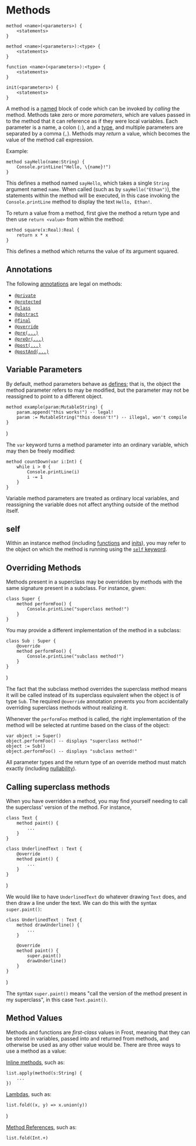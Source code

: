 Methods
=======

    method <name>(<parameters>) {
        <statements>
    }

    method <name>(<parameters>):<type> {
        <statements>
    }

    function <name>(<parameters>):<type> {
        <statements>
    }

    init(<parameters>) {
        <statements>
    }

A method is a [named](identifiers.md) block of code which can be invoked by *calling* the method.
Methods take zero or more *parameters*, which are values passed in to the method that it can
reference as if they were local variables. Each parameter is a name, a colon (`:`), and a
[type](types.md), and multiple parameters are separated by a comma (`,`). Methods may *return* a
value, which becomes the value of the method call expression.

Example:

    method sayHello(name:String) {
        Console.printLine("Hello, \{name}!")
    }

This defines a method named `sayHello`, which takes a single `String` argument named `name`. When
called (such as by `sayHello("Ethan")`), the statements within the method will be executed, in this
case invoking the `Console.printLine` method to display the text `Hello, Ethan!`.

To return a value from a method, first give the method a return type and then use `return <value>`
from within the method:

    method square(x:Real):Real {
        return x * x
    }

This defines a method which returns the value of its argument squared.

Annotations
-----------

The following [annotations](annotations.md) are legal on methods:

* [`@private`](annotations.md#private)
* [`@protected`](annotations.md#protected)
* [`@class`](annotations.md#class)
* [`@abstract`](annotations.md#abstract)
* [`@final`](annotations.md#final)
* [`@override`](annotations.md#override)
* [`@pre(...)`](annotations.md#pre)
* [`@preOr(...)`](annotations.md#preOr)
* [`@post(...)`](annotations.md#post)
* [`@postAnd(...)`](annotations.md#post)

Variable Parameters
-------------------

By default, method parameters behave as [defines](defines.md); that is, the object the method
parameter refers to may be modified, but the parameter may not be reassigned to point to a
different object.

    method example(param:MutableString) {
        param.append("this works!") -- legal!
        param := MutableString("this doesn't!") -- illegal, won't compile
    }
)

The `var` keyword turns a method parameter into an ordinary variable, which may then be freely
modified:

    method countDown(var i:Int) {
        while i > 0 {
            Console.printLine(i)
            i -= 1
        }
    }

Variable method parameters are treated as ordinary local variables, and reassigning the variable
does not affect anything outside of the method itself.

self
----

Within an instance method (including [functions](functions.md) and [inits](initMethods.md)), you
may refer to the object on which the method is running using the [`self` keyword](self.md).

Overriding Methods
------------------

Methods present in a superclass may be overridden by methods with the same signature present in a
subclass. For instance, given:

    class Super {
        method performFoo() {
            Console.printLine("superclass method!")
        }
    }

You may provide a different implementation of the method in a subclass:

    class Sub : Super {
        @override
        method performFoo() {
            Console.printLine("subclass method!")
        }
    }
)

The fact that the subclass method overrides the superclass method means it will be called instead of
its superclass equivalent when the object is of type `Sub`. The required `@override` annotation
prevents you from accidentally overriding superclass methods without realizing it.

Whenever the `performFoo` method is called, the right implementation of the method will be selected
at runtime based on the class of the object:

    var object := Super()
    object.performFoo() -- displays "superclass method!"
    object := Sub()
    object.performFoo() -- displays "subclass method!"

All parameter types and the return type of an override method must match exactly (including
[nullability](nonNullability.md)).

Calling superclass methods
--------------------------

When you have overridden a method, you may find yourself needing to call the superclass' version of
the method. For instance,

    class Text {
        method paint() {
            ...
        }
    }

    class UnderlinedText : Text {
        @override
        method paint() {
            ...
        }
    }
)

We would like to have `UnderlinedText` do whatever drawing `Text` does, and then
draw a line under the text. We can do this with the syntax `super.paint()`:

    class UnderlinedText : Text {
        method drawUnderline() {
            ...
        }

        @override
        method paint() {
            super.paint()
            drawUnderline()
        }
    }
)

The syntax `super.paint()` means "call the version of the method present in my superclass", in this
case `Text.paint()`.

Method Values
-------------

Methods and functions are *first-class* values in Frost, meaning that they can be stored in
variables, passed into and returned from methods, and otherwise be used as any other value would be.
There are three ways to use a method as a value:

[Inline methods](inlineMethods.md), such as:

    list.apply(method(s:String) {
        ...
    })

[Lambdas](inlineMethods.md#Lambdas), such as:
   
    list.fold((x, y) => x.union(y))
)

[Method References](methodReferences.md), such as:

    list.fold(Int.+)
